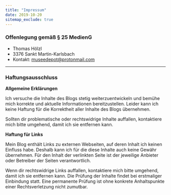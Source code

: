 ```yaml
---
title: "Impressum"
date: 2019-10-20
sitemap_exclude: true
---
```


### Offenlegung gemäß § 25 MedienG

+ Thomas Hölzl
+ 3376 Sankt Martin-Karlsbach
+ Kontakt: museedepot@protonmail.com

---

### Haftungsausschluss

__Allgemeine Erklärungen__

Ich versuche die Inhalte des Blogs stetig weiterzuentwickeln und bemühe mich korrekte und aktuelle Informationen bereitzustellen. Leider kann ich keine Haftung für die Korrektheit aller Inhalte des Blogs übernehmen.

Sollten dir problematische oder rechtswidrige Inhalte auffallen, kontaktiere mich bitte umgehend, damit ich sie entfernen kann.

__Haftung für Links__

Mein Blog enthält Links zu externen Webseiten, auf deren Inhalt ich keinen Einfluss habe. Deshalb kann ich für die diese Inhalte auch keine Gewähr übernehmen. Für den Inhalt der verlinkten Seite ist der jeweilige Anbieter oder Betreiber der Seiten verantwortlich.

Wenn dir rechtswidrige Links auffallen, kontaktiere mich bitte umgehend, damit ich sie entfernen kann. Die Prüfung der Inhalte findet bei erstmaliger Einbindung statt. Eine permanente Prüfung ist ohne konkrete Anhaltspunkte einer Rechtsverletzung nicht zumutbar.
